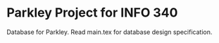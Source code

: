 # Parkley Project for INFO 340
Database for Parkley. Read main.tex for database design specification.
